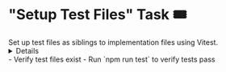# "Setup Test Files" Task 🎟️

<Description>
Set up test files as siblings to implementation files using Vitest.
</Description>

<Details>
1. Create test files:
   - Create packages/cli/src/index.spec.ts as a sibling to index.ts
   - Create tests for the core functionality

2. Configure Vitest:
   - Ensure test files are properly recognized
   - Configure test globals if needed
</Details>

<Tests>
- Verify test files exist
- Run `npm run test` to verify tests pass
</Tests>
